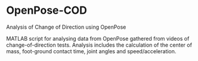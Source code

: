 # OpenPose-COD
Analysis of Change of Direction using OpenPose

MATLAB script for analysing data from OpenPose gathered from videos of change-of-direction tests. Analysis includes the calculation of the center of mass, foot-ground contact time, joint angles and speed/acceleration.
